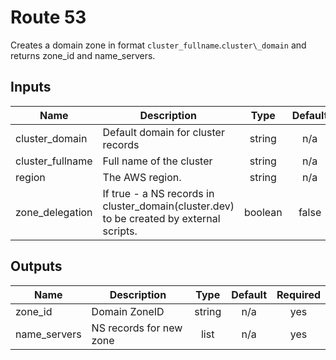 # Route 53

Creates a domain zone in format `cluster_fullname`.`cluster\_domain`
and returns zone_id and name_servers.

<!-- BEGINNING OF PRE-COMMIT-TERRAFORM DOCS HOOK -->
## Inputs

| Name | Description | Type | Default | Required |
|------|-------------|:----:|:-----:|:-----:|
| cluster\_domain | Default domain for cluster records | string | n/a | yes |
| cluster\_fullname | Full name of the cluster | string | n/a | yes |
| region | The AWS region. | string | n/a | yes |
| zone_delegation | If true - a NS records in cluster_domain(cluster.dev) to be created by external scripts. | boolean | false | yes |

## Outputs

| Name | Description | Type | Default | Required |
|------|-------------|:----:|:-----:|:-----:|
| zone\_id | Domain ZoneID | string | n/a | yes |
| name\_servers | NS records for new zone | list | n/a | yes |
<!-- END OF PRE-COMMIT-TERRAFORM DOCS HOOK -->
